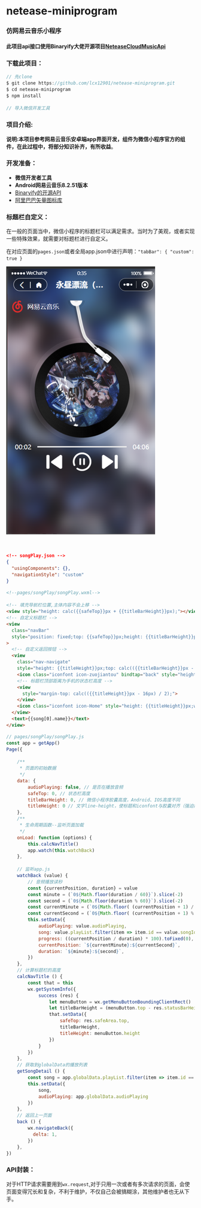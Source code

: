 # netease-miniprogram


### 仿网易云音乐小程序

#### 此项目api接口使用Binaryify大佬开源项目[NeteaseCloudMusicApi](https://github.com/Binaryify/NeteaseCloudMusicApi)



### 下载此项目：

```javascript
// 先clone
$ git clone https://github.com/lcx12901/netease-miniprogram.git
$ cd netease-miniprogram
$ npm install

// 导入微信开发工具
```



### 项目介绍:

​	**说明:本项目参考网易云音乐安卓端app界面开发，组件为微信小程序官方的组件，在此过程中，将部分知识补齐，有所收益**。



### 开发准备：

- **微信开发者工具**
- **Android网易云音乐8.2.51版本**
- [Binaryify的开源API](https://github.com/Binaryify/NeteaseCloudMusicApi)
- [阿里巴巴矢量图标库](https://link.juejin.cn/?target=https%3A%2F%2Fwww.iconfont.cn)



### 标题栏自定义：

在一般的页面当中，微信小程序的标题栏可以满足需求。当时为了美观，或者实现一些特殊效果，就需要对标题栏进行自定义。

在对应页面的`pages.json`或者全局app.json中进行声明：`"tabBar": { "custom": true }`

![image-20210802003610907](https://github.com/lcx12901/netease-miniprogram/blob/master/READEME_IMG/image-20210802003610907.png)

​	

```json
<!-- songPlay.json -->
{
  "usingComponents": {},
  "navigationStyle": "custom"
}
```

```html
<!--pages/songPlay/songPlay.wxml-->

<!-- 填充导航栏位置,主体内容不会上移 -->
<view style="height: calc({{safeTop}}px + {{titleBarHeight}}px);"></view>
<!-- 自定义标题栏 -->
<view
  class="navBar"
  style="position: fixed;top: {{safeTop}}px;height: {{titleBarHeight}}px;line-height:{{titleHeight}}px;"
>
  <!-- 自定义返回按钮 -->
  <view 
    class="nav-navigate" 
    style="height: {{titleHeight}}px;top: calc(({{titleBarHeight}}px - {{titleHeight}}px) / 2);">
    <icon class="iconfont icon-zuojiantou" bindtap="back" style="height: {{titleHeight}}px;width: {{titleHeight}}px;"></icon>
  	<!-- 标题栏顶部距离为手机的状态栏高度 -->
    <view
      style="margin-top: calc(({{titleHeight}}px - 16px) / 2);">
   	</view>
    <icon class="iconfont icon-Home" style="height: {{titleHeight}}px;width: {{titleHeight}}px;"></icon>
  </view>
  <text>{{song[0].name}}</text>
</view>
```

```javascript
// pages/songPlay/songPlay.js
const app = getApp()
Page({

    /**
     * 页面的初始数据
     */
    data: {
        audioPlaying: false, // 是否在播放音频
        safeTop: 0, // 状态栏高度
        titleBarHeight: 0, // 微信小程序胶囊高度，Android、IOS高度不同
        titleHeight: 0 // 文字line-height，使标题和iconfont与胶囊对齐（强迫症）
    },
    /**
     * 生命周期函数--监听页面加载
     */
    onLoad: function (options) {
        this.calcNavTitle()
        app.watch(this.watchBack)
    },

    // 监听app.js
    watchBack (value) {
        // 音频播放读秒
        const {currentPosition, duration} = value
        const minute = (`0${Math.floor(duration / 60)}`).slice(-2)
        const second = (`0${Math.floor(duration % 60)}`).slice(-2)
        const currentMinute = (`0${Math.floor( (currentPosition + 1) / 60)}`).slice(-2)
        const currentSecond = (`0${Math.floor( (currentPosition + 1) % 60)}`).slice(-2)
        this.setData({
            audioPlaying: value.audioPlaying,
            song: value.playList.filter(item => item.id == value.songId),
            progress: ((currentPosition / duration) * 100).toFixed(0),
            currentPosition: `${currentMinute}:${currentSecond}`,
            duration: `${minute}:${second}`,
        })
    },
    // 计算标题栏的高度
    calcNavTitle () {
        const that = this
        wx.getSystemInfo({
            success (res) {
                let menuButton = wx.getMenuButtonBoundingClientRect()
                let titleBarHeight = (menuButton.top - res.statusBarHeight) * 2 + menuButton.height // 标题栏高
                that.setData({
                    safeTop: res.safeArea.top,
                    titleBarHeight,
                    titleHeight: menuButton.height
                })
            }
        })
    },
    // 获取到globalData的播放列表
    getSongDetail () {
        const song = app.globalData.playList.filter(item => item.id == app.globalData.songId)
        this.setData({
            song,
            audioPlaying: app.globalData.audioPlaying
        })
    },
    // 返回上一页面
    back () {
        wx.navigateBack({
          delta: 1,
        })
    },
})
```



### API封装：

对于HTTP请求需要用到`wx.request`,对于只用一次或者有多次请求的页面，会使页面变得冗长和复杂，不利于维护，不仅自己会被搞糊涂，其他维护者也无从下手。
